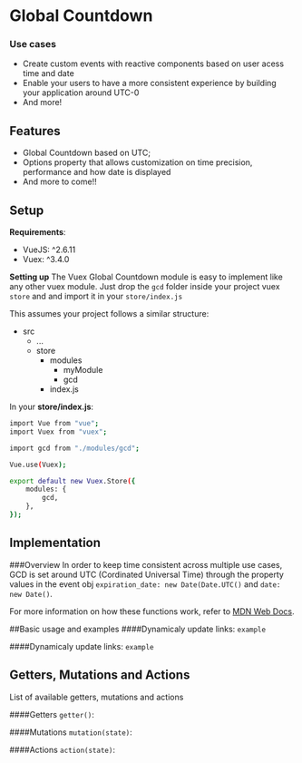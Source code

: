 # Global Countdown

### Use cases
- Create custom events with reactive components based on user acess time and date
- Enable your users to have a more consistent experience by building your application around UTC-0
- And more!

## Features
- Global Countdown based on UTC;
- Options property that allows customization on time precision, performance and how date is displayed
- And more to come!!


## Setup
**Requirements**:
- VueJS: ^2.6.11
- Vuex: ^3.4.0

**Setting up**
The Vuex Global Countdown module is easy to implement like any other vuex module.
Just drop the `gcd` folder inside your project vuex `store` and and import it in your `store/index.js`

This assumes your project follows a similar structure:
+ src
    + ...
	+ store
		 * modules
		 	* myModule
		 	* gcd
		 * index.js

In your **store/index.js**:

```bash
import Vue from "vue";
import Vuex from "vuex";

import gcd from "./modules/gcd";

Vue.use(Vuex);

export default new Vuex.Store({
	modules: {
		gcd,
	},
});
```

## Implementation

###Overview
In order to keep time consistent across multiple use cases, GCD is set around UTC (Cordinated Universal Time) through the property values in the event obj `expiration_date: new Date(Date.UTC()` and `date: new Date()`.

For more information on how these functions work, refer to [MDN Web Docs](https://developer.mozilla.org/pt-BR/docs/Web/JavaScript/Reference/Global_Objects/Date/UTC).

##Basic usage and examples
####Dynamicaly update links:
`example`

####Dynamicaly update links:
`example`
## Getters, Mutations and Actions
List of available getters, mutations and actions

####Getters
`getter()`:

####Mutations
`mutation(state)`:

####Actions
`action(state)`:
